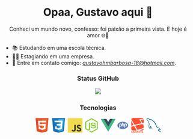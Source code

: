 <h1 align="center">Opaa, Gustavo aqui 🤘</h1>
<p align="center">Conheci um mundo novo, confesso: foi paixão a primeira vista. E hoje é amor 🌐🖤</p>

- 📚 Estudando em uma escola técnica.
- 👨‍💻 Estagiando em uma empresa.
- 📧 Entre em contato comigo: *gustavohmbarbosa-18@hotmail.com*.

<h3 align="center">Status GitHub</h3>
<p align="center">
    <img src="https://github-readme-stats.vercel.app/api?username=gustavohmbarbosa&show_icons=true&theme=dark">
</p>

<h3 align="center">Tecnologias</h3>

<p align="center">
    <img src="https://github.com/devicons/devicon/blob/master/icons/html5/html5-original.svg" alt="html5"  width="40" height="40"/>
    <img src="https://github.com/devicons/devicon/blob/master/icons/css3/css3-original.svg" alt="css3"  width="40" height="40"/>
    <img src="https://github.com/devicons/devicon/blob/master/icons/javascript/javascript-original.svg" alt="javascript" width="40" height="40"/>
    <img src="https://github.com/devicons/devicon/blob/master/icons/nodejs/nodejs-original.svg" alt="nodejs" width="40" height="40"/>
    <img src="https://github.com/devicons/devicon/blob/master/icons/vuejs/vuejs-original.svg" alt="vuejs" width="40" height="40"/>
    <img src="https://github.com/devicons/devicon/blob/master/icons/php/php-plain.svg" alt="php" width="30" height="40"/>
    <img src="https://github.com/devicons/devicon/blob/master/icons/laravel/laravel-plain-wordmark.svg" alt="laravel" width="40" height="40"/>
    <img src="https://github.com/devicons/devicon/blob/master/icons/mysql/mysql-original.svg" alt="mysql" width="40" height="40"/>
</p>
